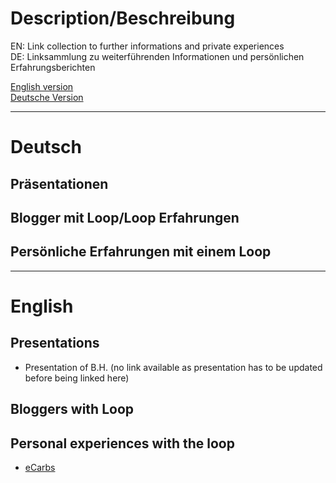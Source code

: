 # Description/Beschreibung
EN: Link collection to further informations and private experiences  
DE: Linksammlung zu weiterführenden Informationen und persönlichen Erfahrungsberichten

[English version](#deutsch)  
[Deutsche Version](#english)

----

# Deutsch
## Präsentationen

## Blogger mit Loop/Loop Erfahrungen


## Persönliche Erfahrungen mit einem Loop

----

# English
## Presentations
- Presentation of B.H. (no link available as presentation has to be updated before being linked here)

## Bloggers with Loop

## Personal experiences with the loop
- [eCarbs](https://adriansloop.blogspot.co.at/2018/04/page-margin-0.html)

